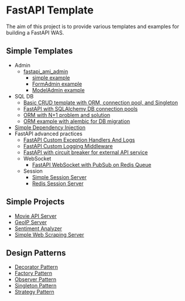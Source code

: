 # FastAPI Template

The aim of this project is to provide various templates and examples for building a FastAPI WAS.

## Simple Templates

- Admin
    * [fastapi_ami_admin](http://atomi.gitee.io/fastapi_amis_admin/tutorials/basic/PageAdmin/)
        * [simple example](./ami_admin_example/simple_admin_example/main.py)
        * [FormAdmin example](./ami_admin_example/admin_form_example/main.py)
        * [ModelAdmin example](./ami_admin_example/admin_model_example/main.py)
- SQL DB
    * [Basic CRUD template with ORM, connection pool, and Singleton](./sql-db/fastapi-crud/)
    * [FastAPI with SQLAlchemy DB connection pools](./sql-db/FastApi-SqlAlchemy/)
    * [ORM with N+1 problem and solution](./sql-db/simple_orm_example/)
    * [ORM example with alembic for DB migration](./sql-db/orm-example-with-alembic/)
- [Simple Dependency Injection](./simple_dependency_injection/)
- FastAPI advanced practices
    * [FastAPI Custom Exception Handlers And Logs](./basic-functionality/fastapi-custom-exception-handlers-and-logs/)
    * [FastAPI Custom Logging Middleware](./basic-functionality/simple-logging-middleware/)
    * [FastAPI with circuit breaker for external API service](./basic-functionality/simple-circuit-breaker/)
    * WebSocket
        * [FastAPI WebSocket with PubSub on Redis Queue](./basic-functionality/redis_pubsub_websocket/)
    * Session
        * [Simple Session Server](./basic-functionality/simple-session-server/)
        * [Redis Session Server](./basic-functionality/redis_session_server/)

## Simple Projects

- [Movie API Server](./sample_projects/fastapi-movie-api/)
- [GeoIP Server](./sample_projects/geoip/)
- [Sentiment Analyzer](./sample_projects/sentiment_analyzer/)
- [Simple Web Scraping Server](./sample_projects/scrap/)

## Design Patterns

- [Decorator Pattern](./design_patterns/decorator/)
- [Factory Pattern](./design_patterns/factory/)
- [Observer Pattern](./design_patterns/observer/)
- [Singleton Pattern](./design_patterns/singleton/)
- [Strategy Pattern](./design_patterns/strategy/)
